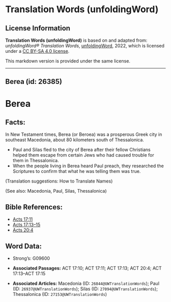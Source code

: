 # Translation Words (unfoldingWord)

## License Information

**Translation Words (unfoldingWord)** is based on and adapted from: _unfoldingWord® Translation Words_, [unfoldingWord](https://unfoldingword.org/utw), 2022, which is licensed under a [CC BY-SA 4.0 license](https://creativecommons.org/licenses/by-sa/4.0/legalcode.en).

This markdown version is provided under the same license.



--------------------------------

## Berea (id: 26385)

Berea
=====

Facts:
------

In New Testament times, Berea (or Beroea) was a prosperous Greek city in southeast Macedonia, about 80 kilometers south of Thessalonica.

* Paul and Silas fled to the city of Berea after their fellow Christians helped them escape from certain Jews who had caused trouble for them in Thessalonica.
* When the people living in Berea heard Paul preach, they researched the Scriptures to confirm that what he was telling them was true.

(Translation suggestions: How to Translate Names)

(See also: Macedonia, Paul, Silas, Thessalonica)

Bible References:
-----------------

* [Acts 17:11](https://ref.ly/Acts17:11)
* [Acts 17:13–15](https://ref.ly/Acts17:13-Acts17:15)
* [Acts 20:4](https://ref.ly/Acts20:4)

Word Data:
----------

* Strong’s: G09600

* **Associated Passages:** ACT 17:10; ACT 17:11; ACT 17:13; ACT 20:4; ACT 17:13–ACT 17:15
* **Associated Articles:** Macedonia (ID: `26844@UWTranslationWords`); Paul (ID: `26937@UWTranslationWords`); Silas (ID: `27094@UWTranslationWords`); Thessalonica (ID: `27153@UWTranslationWords`)

